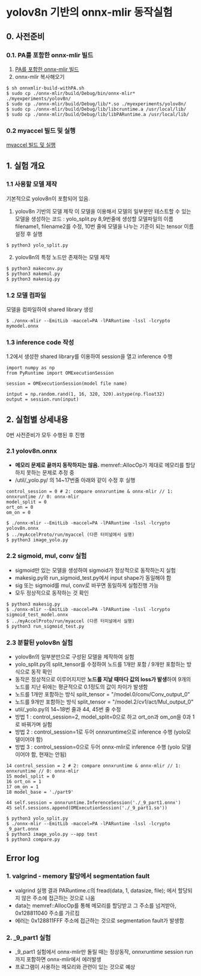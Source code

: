 # yolov8n 기반의 onnx-mlir 동작실험

## 0. 사전준비
### 0.1. PA를 포함한 onnx-mlir 빌드
1) [PA를 포함한 onnx-mlir 빌드](https://github.com/sedie1234/paper_2024/blob/main/PA/README.md)
2) onnx-mlir 복사해오기
```
$ sh onnxmlir-build-withPA.sh
$ sudo cp ./onnx-mlir/build/Debug/bin/onnx-mlir* ./myexperiments/yolov8n/
$ sudo cp ./onnx-mlir/build/Debug/lib/*.so ./myexperiments/yolov8n/
$ sudo cp ./onnx-mlir/build/Debug/lib/libcruntime.a /usr/local/lib/
$ sudo cp ./onnx-mlir/build/Debug/lib/libPARuntime.a /usr/local/lib/
```

### 0.2 myaccel 빌드 및 실행
[myaccel 빌드 및 실행](https://github.com/sedie1234/paper_2024/tree/main/myexperiments/myAccelProto)

## 1. 실험 개요
### 1.1 사용할 모델 제작
기본적으로 yolov8n이 포함되어 있음. 

1) yolov8n 기반의 모델 제작
이 모델을 이용해서 모델의 일부분만 테스트할 수 있는 모델을 생성하는 코드 : yolo_split.py
8,9번줄에 생성할 모델파일의 이름 filename1, filename2를 수정, 
10번 줄에 모델을 나누는 기준이 되는 tensor 이름 설정 후 실행
```
$ python3 yolo_split.py
```

2) yolov8n의 특정 노드만 존재하는 모델 제작
```
$ python3 makeconv.py
$ python3 makemul.py
$ python3 makesig.py
```


### 1.2 모델 컴파일
모델을 컴파일하여 shared library 생성
```
$ ./onnx-mlir --EmitLib -maccel=PA -lPARuntime -lssl -lcrypto mymodel.onnx
```

### 1.3 inference code 작성
1.2에서 생성한 shared library를 이용하여 session을 열고 inference 수행
```
import numpy as np
from PyRuntime import OMExecutionSession

session = OMExecutionSession(model file name)

intput = np.random.rand(1, 16, 320, 320).astype(np.float32)
output = session.run(input)
```

## 2. 실험별 상세내용
0번 사전준비가 모두 수행된 후 진행
### 2.1 yolov8n.onnx
 - **메모리 문제로 끝까지 동작하지는 않음.** memref::AllocOp가 제대로 메모리를 할당하지 못하는 문제로 추정 중
 - /util/_yolo.py/ 의 14~17번줄 아래와 같이 수정 후 실행
```
control_session = 0 # 2: compare onnxruntime & onnx-mlir // 1: onnxruntime // 0: onnx-mlir
model_split = 0
ort_on = 0
om_on = 0
```

```
$ ./onnx-mlir --EmitLib -maccel=PA -lPARuntime -lssl -lcrypto yolov8n.onnx
$ ../myAccelProto/run/myaccel (다른 터미널에서 실행)
$ python3 image_yolo.py
```

### 2.2 sigmoid, mul, conv 실험
 - sigmoid만 있는 모델을 생성하여 sigmoid가 정상적으로 동작하는지 실험
 - makesig.py와 run_sigmoid_test.py에서 input shape가 동일해야 함
 - sig 또는 sigmoid를 mul, conv로 바꾸면 동일하게 실험진행 가능
 - 모두 정상적으로 동작하는 것 확인
```
$ python3 makesig.py
$ ./onnx-mlir --EmitLib -maccel=PA -lPARuntime -lssl -lcrypto sigmoid_test_model.onnx
$ ../myAccelProto/run/myaccel (다른 터미널에서 실행)
$ python3 run_sigmoid_test.py
```

### 2.3 분할된 yolov8n 실험
 - yolov8n의 일부분만으로 구성된 모델을 제작하여 실험
 - yolo_split.py의 split_tensor를 수정하여 노드를 1개만 포함 / 9개만 포함하는 방식으로 동작 확인
 - 동작은 정상적으로 이루어지지만 **노드를 지날 때마다 값의 loss가 발생**하여 9개의 노드를 지난 뒤에는 평균적으로 0.1정도의 값이 차이가 발생함
 - 노드를 1개만 포함하는 방식
   split_tensor = "/model.0/conv/Conv_output_0"
 - 노드를 9개만 포함하는 방식
   split_tensor = "/model.2/cv1/act/Mul_output_0"
 - util/_yolo.py의 14~18번 줄과 44, 45번 줄 수정
 - 방법 1 : control_session=2, model_split=0으로 하고 ort_on과 om_on을 0과 1로 바꿔가며 실험
 - 방법 2 : control_session=1로 두어 onnxruntime으로 inference 수행 (yolo모델이어야 함)
 - 방법 3 : control_session=0으로 두어 onnx-mlir로 inference 수행 (yolo 모델이어야 함, 현재는 안됨)
```
14 control_session = 2 # 2: compare onnxruntime & onnx-mlir // 1: onnxruntime // 0: onnx-mlir
15 model_split = 0
16 ort_on = 1
17 om_on = 1
18 model_base = './part9'

44 self.session = onnxruntime.InferenceSession('./_9_part1.onnx')
45 self.sessions.append(OMExecutionSession('./_9_part1.so'))
```

```
$ python3 yolo_split.py
$ ./onnx-mlir --EmitLib -maccel=PA -lPARuntime -lssl -lcrypto _9_part.onnx
$ python3 image_yolo.py --app test
$ python3 compare.py
```

## Error log
### 1. valgrind - memory 할당에서 segmentation fault
 - valgrind 실행 결과 PARuntime.c의 fread(data, 1, datasize, file); 에서 할당되지 않은 주소에 접근하는 것으로 나옴
 - data는 memref::AllocOp를 통해 메모리를 할당받고 그 주소를 넘겨받아, 0x128811040 주소를 가르킴
 - 에러는 0x128811FFF 주소에 접근하는 것으로 segmentation fault가 발생함
   
### 2. _9_part1 실험
 - _9_part1 실험에서 onnx-mlir만 돌릴 때는 정상동작, onnxruntime session run까지 포함하면 onnx-mlir에서 에러발생
 - 프로그램이 사용하는 메모리와 관련이 있는 것으로 예상
